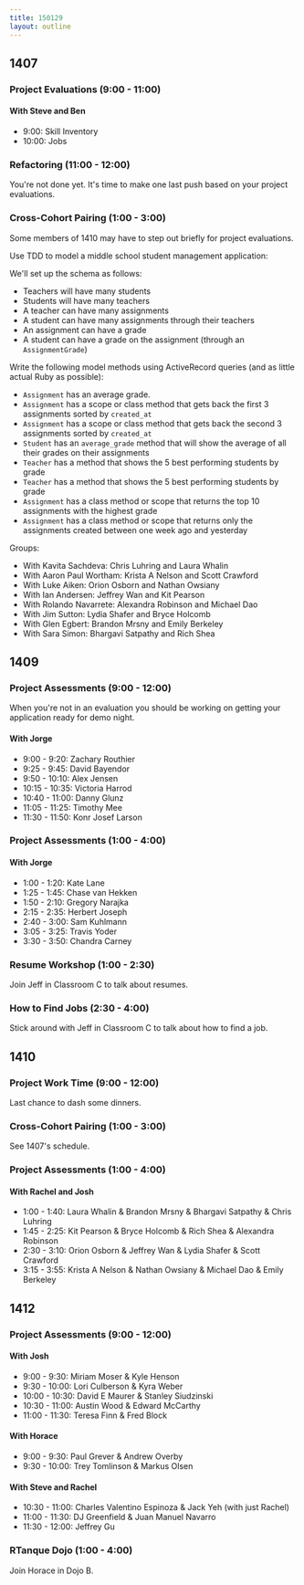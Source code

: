 ```yaml
---
title: 150129
layout: outline
---
```


## 1407

### Project Evaluations (9:00 - 11:00)

#### With Steve and Ben

* 9:00: Skill Inventory
* 10:00: Jobs

### Refactoring (11:00 - 12:00)

You're not done yet. It's time to make one last push based on your project evaluations.

### Cross-Cohort Pairing (1:00 - 3:00)

Some members of 1410 may have to step out briefly for project evaluations.

Use TDD to model a middle school student management application:

We'll set up the schema as follows:

* Teachers will have many students
* Students will have many teachers
* A teacher can have many assignments
* A student can have many assignments through their teachers
* An assignment can have a grade
* A student can have a grade on the assignment (through an `AssignmentGrade`)

Write the following model methods using ActiveRecord queries (and as little actual Ruby as possible):

* `Assignment` has an average grade.
* `Assignment` has a scope or class method that gets back the first 3 assignments sorted by `created_at`
* `Assignment` has a scope or class method that gets back the second 3 assignments sorted by `created_at`
* `Student` has an `average_grade` method that will show the average of all their grades on their assignments
* `Teacher` has a method that shows the 5 best performing students by grade
* `Teacher` has a method that shows the 5 best performing students by grade
* `Assignment` has a class method or scope that returns the top 10 assignments with the highest grade
* `Assignment` has a class method or scope that returns only the assignments created between one week ago and yesterday

Groups:

* With Kavita Sachdeva: Chris Luhring and Laura Whalin
* With Aaron Paul Wortham: Krista A Nelson and Scott Crawford
* With Luke Aiken: Orion Osborn and Nathan Owsiany
* With Ian Andersen: Jeffrey Wan and Kit Pearson
* With Rolando Navarrete: Alexandra Robinson and Michael Dao
* With Jim Sutton: Lydia Shafer and Bryce Holcomb
* With Glen Egbert: Brandon Mrsny and Emily Berkeley
* With Sara Simon: Bhargavi Satpathy and Rich Shea

## 1409

### Project Assessments (9:00 - 12:00)

When you're not in an evaluation you should be working on getting your application ready for demo night.

#### With Jorge

* 9:00 - 9:20: Zachary Routhier
* 9:25 - 9:45: David Bayendor
* 9:50 - 10:10: Alex Jensen
* 10:15 - 10:35: Victoria Harrod
* 10:40 - 11:00: Danny Glunz
* 11:05 - 11:25: Timothy Mee
* 11:30 - 11:50: Konr Josef Larson

### Project Assessments (1:00 - 4:00)

#### With Jorge

* 1:00 - 1:20: Kate Lane
* 1:25 - 1:45: Chase van Hekken
* 1:50 - 2:10: Gregory Narajka
* 2:15 - 2:35: Herbert Joseph
* 2:40 - 3:00: Sam Kuhlmann
* 3:05 - 3:25: Travis Yoder
* 3:30 - 3:50: Chandra Carney

### Resume Workshop (1:00 - 2:30)

Join Jeff in Classroom C to talk about resumes.

### How to Find Jobs (2:30 - 4:00)

Stick around with Jeff in Classroom C to talk about how to find a job.

## 1410

### Project Work Time (9:00 - 12:00)

Last chance to dash some dinners.

### Cross-Cohort Pairing (1:00 - 3:00)

See 1407's schedule.

### Project Assessments (1:00 - 4:00)

#### With Rachel and Josh

* 1:00 - 1:40: Laura Whalin & Brandon Mrsny & Bhargavi Satpathy & Chris Luhring
* 1:45 - 2:25: Kit Pearson & Bryce Holcomb & Rich Shea & Alexandra Robinson
* 2:30 - 3:10: Orion Osborn & Jeffrey Wan & Lydia Shafer & Scott Crawford
* 3:15 - 3:55: Krista A Nelson & Nathan Owsiany & Michael Dao & Emily Berkeley

## 1412

### Project Assessments (9:00 - 12:00)

#### With Josh

* 9:00 - 9:30:   Miriam Moser & Kyle Henson
* 9:30 - 10:00:  Lori Culberson & Kyra Weber
* 10:00 - 10:30: David E Maurer & Stanley Siudzinski
* 10:30 - 11:00: Austin Wood & Edward McCarthy
* 11:00 - 11:30: Teresa Finn & Fred Block

#### With Horace

* 9:00 - 9:30:   Paul Grever & Andrew Overby
* 9:30 - 10:00:  Trey Tomlinson & Markus Olsen

#### With Steve and Rachel

* 10:30 - 11:00: Charles Valentino Espinoza & Jack Yeh (with just Rachel)
* 11:00 - 11:30: DJ Greenfield & Juan Manuel Navarro
* 11:30 - 12:00: Jeffrey Gu

### RTanque Dojo (1:00 - 4:00)

Join Horace in Dojo B.